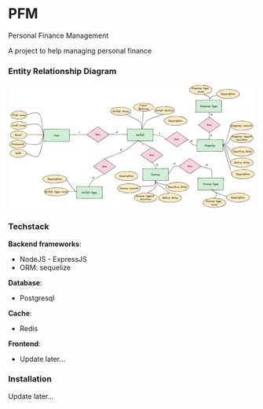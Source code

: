 # PFM

Personal Finance Management

A project to help managing personal finance

### Entity Relationship Diagram

<img src="./assets/PFM_ERD.png">

### Techstack

**Backend frameworks**:

- NodeJS - ExpressJS
- ORM: sequelize

**Database**:

- Postgresql

**Cache**:

- Redis

**Frontend**:

- Update later...

### Installation

Update later...
